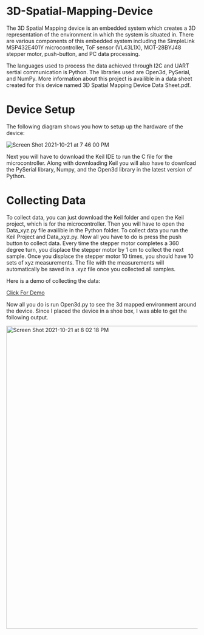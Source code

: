 # 3D-Spatial-Mapping-Device

The 3D Spatial Mapping device is an embedded system which creates a 3D representation of the environment in which the system is situated in. There are various components of this embedded system including the SimpleLink MSP432E401Y microcontroller, ToF sensor (VL43L1X), MOT-28BYJ48 stepper motor, push-button, and PC data processing.

The languages used to process the data achieved through I2C and UART sertial communication is Python. The libraries used are Open3d, PySerial, and NumPy. More information about this project is availible in a data sheet created for this device named 3D Spatial Mapping Device Data Sheet.pdf. 

# Device Setup 

The following diagram shows you how to setup up the hardware of the device: 

![Screen Shot 2021-10-21 at 7 46 00 PM](https://user-images.githubusercontent.com/70975819/138372056-01fb7924-d06f-4524-9130-4a4a71deaf92.png)

Next you will have to download the Keil IDE to run the C file for the microcontroller. Along with downloading Keil you will also have to download the PySerial library, Numpy, and the Open3d library in the latest version of Python. 


# Collecting Data

To collect data, you can just download the Keil folder and open the Keil project, which is for the microcontroller. Then you will have to open the Data_xyz.py file availible in the Python folder. To collect data you run the Keil Project and Data_xyz.py. Now all you have to do is press the push button to collect data. Every time the stepper motor completes a 360 degree turn, you displace the stepper motor by 1 cm to collect the next sample. Once you displace the stepper motor 10 times, you should have 10 sets of xyz measurements. The file with the measurements will automatically be saved in a .xyz file once you collected all samples. 

Here is a demo of collecting the data: 

[Click For Demo](https://drive.google.com/file/d/1qLjKk3hmD67jM9NVTDuXZhLA8Aui9rJz/view?usp=sharing)

Now all you do is run Open3d.py to see the 3d mapped environment around the device. Since I placed the device in a shoe box, I was able to get the following output. 

<img width="797" alt="Screen Shot 2021-10-21 at 8 02 18 PM" src="https://user-images.githubusercontent.com/70975819/138372874-0568828b-5645-4060-9067-b779c5098113.png">


